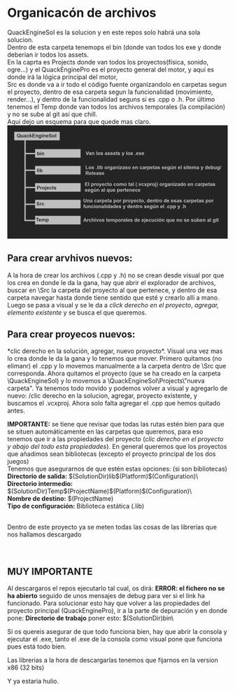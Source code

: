 # Organicacón de archivos

QuackEngineSol es la solucion y en este repos solo habrá una sola solucion. <br>
Dentro de esta carpeta tenemops el bin (donde van todos los exe y donde deberian ir todos los assets.<br>
En la caprta es Projects donde van todos los proyectos(física, sonido, ogre...) y el QuackEnginePro es el proyecto general del motor, y aquí es donde irá la lógica principal del motor,<br>
Src es donde va a ir todo el código fuente organizandolo en carpetas segun el proyecto, dentro de esa carpeta segun 
la funcionalidad (movimiento, render...), y dentro de la funcionalidad seguns si es .cpp o .h. Por último tenemos el Temp donde van todos los archivos temporales (la compilación) y no se sube al git así que chill.<br>
Aquí dejo un esquema para que quede mas claro.
![alt text](OrganicacionP3.png)


## Para crear arvhivos nuevos:
A la hora de crear los archivos (.cpp y .h) no se crean desde visual por que los crea en donde le da la gana, hay que abrir el explorador de archivos, buscar en \Src la carpeta del proyecto al que pertenece, y dentro de esa carpeta navegar hasta donde tiene sentido que esté y crearlo alli a mano. Luego se pasa a visual y se le da a *click derecho en el proyecto*, *agregar, elemento existente* y se busca el que queremos.

## Para crear proyecos nuevos:
<p>*clic derecho en la solución, agregar, nuevo proyecto*. Visual una vez mas lo crea donde le da la gana y lo tenemos que mover. Primero quitamos (no elimanr) el .cpp y lo movemos manualmente a la carpeta dentro de \Src que corresponda. Ahora quitamos el proyecto (que se ha creado en la carpeta \QuackEngineSol) y lo movemos a \QuackEngineSol\Projects\"nueva carpeta". Ya tenemos todo movido y podemos volver a visual y agregarlo de nuevo: /clic derecho en la solucion, agregar, proyecto existente, y buscamos el .vcxproj. Ahora solo falta agregar el .cpp que hemos quitado antes.</p>


**IMPORTANTE:** se tiene que revisar que todas las rutas estén bien para que se situen automáticamente en las carpetas que queremos, para eso tenemos que ir a las propiedades del proyecto (*clic derecho en el proyecto y abajo del todo esta propiedades*). En general queremos que los proyectos que añadimos sean bibliotecas (excepto el proyecto principal de los dos juegos) <br>
Tenemos que asegurarnos de que estén estas opciones: (si son bibliotecas) <br>
**Directorio de salida:** $(SolutionDir)lib\$(Platform)\$(Configuration)\ <br>
**Directorio intermedio:** $(SolutionDir)Temp\$(ProjectName)\$(Platform)\$(Configuration)\ <br>
**Nombre de destino:** $(ProjectName) <br>
**Tipo de configuración:** Biblioteca estática (.lib) <br>


<br> Dentro de este proyecto ya se meten todas las cosas de las librerias que nos hallamos descargado <br><br><br>

## MUY IMPORTANTE 
Al descargaros el repos ejecutarlo tal cual, os dirá: **ERROR: el fichero no se ha abierto** seguido de unos mensajes de debug para ver si el link ha funcionado. Para solucionar esto hay que volver a las propiedades del proyecto principal (QuackEnginePro), ir a la parte de depuración y en donde pone: **Directorio de trabajo** poner esto: $(SolutionDir)bin\ <br>

Si os quereis asegurar de que todo funciona bien, hay que abrir la consola y ejecutar el .exe, tanto el .exe de la consola como visual pone que funciona pues está todo bien.

Las librerias a la hora de descargarlas tenemos que fijarnos en la version x86 (32 bits)<br>

Y ya estaria hulio.
